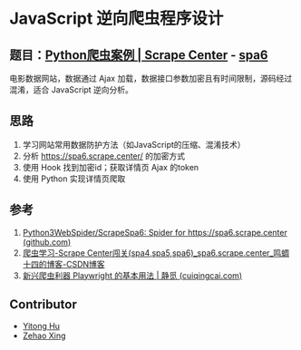 # JavaScript 逆向爬虫程序设计

## 题目：[Python爬虫案例 | Scrape Center](https://scrape.center/) - [spa6](https://spa6.scrape.center/)

电影数据网站，数据通过 Ajax 加载，数据接口参数加密且有时间限制，源码经过混淆，适合 JavaScript 逆向分析。

## 思路

1. 学习网站常用数据防护方法（如JavaScript的压缩、混淆技术）
2. 分析 https://spa6.scrape.center/ 的加密方式
3. 使用 Hook 找到加密id；获取详情页 Ajax 的token
4. 使用 Python 实现详情页爬取

## 参考

1. [Python3WebSpider/ScrapeSpa6: Spider for https://spa6.scrape.center (github.com)](https://github.com/Python3WebSpider/ScrapeSpa6)
2. [爬虫学习-Scrape Center闯关(spa4,spa5,spa6)_spa6.scrape.center_鸣蜩十四的博客-CSDN博客](https://blog.csdn.net/Destiny_one/article/details/121206175)
3. [新兴爬虫利器 Playwright 的基本用法 | 静觅 (cuiqingcai.com)](https://cuiqingcai.com/36045.html)

## Contributor

- [Yitong Hu](https://yitong-hu.metattri.com/)
- [Zehao Xing](https://github.com/Sonaldovski)